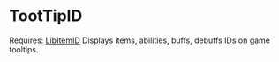 # TootTipID
 Requires: [LibItemID](https://github.com/Homerocker/LibItemID)
 Displays items, abilities, buffs, debuffs IDs on game tooltips.
